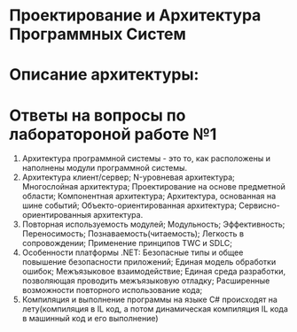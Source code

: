# Проектирование и Архитектура Программных Систем
# Описание архитектуры:
 
# Ответы на вопросы по лаборатороной работе №1
 1) Архитектура программной системы - это то, как расположены и наполнены модули программной системы.
 2) Архитектура клиент/сервер; N-уровневая архитектура; Многослойная архитектура; Проектирование на основе предметной области; Компонентная архитектура; Архитектура, основанная на шине событий; Объекто-ориентированная архитектура; Сервисно-ориентированныя архитектура.
 3) Повторная используемость модулей; Модульность; Эффективность; Переносимость; Познаваемость(читаемость); Легкость в сопровождении; Применение принципов TWC и SDLC;
 4) Особенности платформы .NET: Безопасные типы и общее повышение безопасности приложений; Единая модель обработки ошибок; Межъязыковое взаимодействие; Единая среда разработки, позволяющая проводить межъязыковую отладку; Расширенные возможности повторного использование кода;
 5) Компиляция и выполнение программы на языке C# происходят на лету(компиляция в IL код, а потом динамическая компиляция IL кода в машинный код и его выполнение)